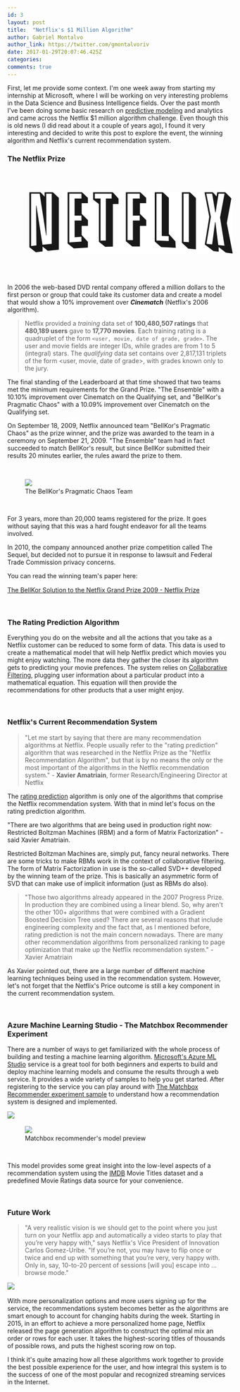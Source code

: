 ```yaml
---
id: 3
layout: post
title:  "Netflix's $1 Million Algorithm"
author: Gabriel Montalvo
author_link: https://twitter.com/gmontalvoriv
date: 2017-01-29T20:07:46.425Z
categories:
comments: true
---
```


First, let me provide some context. I'm one week away from starting my internship at Microsoft, where I will be working on very interesting problems in the Data Science and Business Intelligence fields. Over the past month I've been doing some basic research on [predictive modeling](https://en.wikipedia.org/wiki/Predictive_modelling) and analytics and came across the Netflix $1 million algorithm challenge. Even though this is old news (I did read about it a couple of years ago), I found it very interesting and decided to write this post to explore the event, the winning algorithm and Netflix's current recommendation system.

### The Netflix Prize

<center><img style="margin: 50px;" src="/assets/posts/images/netflix.png"></center>

In 2006 the web-based DVD rental company offered a million dollars to the first person or group that could take its customer data and create a model that would show a 10% improvement over ***Cinematch*** (Netflix's 2006 algorithm).

> Netflix provided a *training* data set of **100,480,507 ratings** that **480,189 users** gave to **17,770 movies**.  Each training rating is a quadruplet of the form `<user, movie, date of grade, grade>`. The user and movie fields are integer IDs, while grades are from 1 to 5 (integral) stars. The *qualifying* data set contains over 2,817,131 triplets of the form <user, movie, date of grade>, with grades known only to the jury. 

The final standing of the Leaderboard at that time showed that two teams met the minimum requirements for the Grand Prize. "The Ensemble" with a 10.10% improvement over Cinematch on the Qualifying set, and "BellKor's Pragmatic Chaos" with a 10.09% improvement over Cinematch on the Qualifying set.

On September 18, 2009, Netflix announced team "BellKor's Pragmatic Chaos" as the prize winner, and the prize was awarded to the team in a ceremony on September 21, 2009. "The Ensemble" team had in fact succeeded to match BellKor's result, but since BellKor submitted their results 20 minutes earlier, the rules award the prize to them.

<br>
<figure>
  <img src="https://digit.hbs.org/wp-content/uploads/sites/2/2015/10/bigcheck.jpg" data-action="zoom">
  <figcaption>The BellKor's Pragmatic Chaos Team</figcaption>
</figure><br>

For 3 years, more than 20,000 teams registered for the prize. It goes without saying that this was a hard fought endeavor for all the teams involved.

In 2010, the company announced another prize competition called The Sequel, but decided not to pursue it in response to lawsuit and Federal Trade Commission privacy concerns.

You can read the winning team's paper here: 

[The BellKor Solution to the Netﬂix Grand Prize 2009 - Netflix Prize](https://www.google.com/url?sa=t&rct=j&q=&esrc=s&source=web&cd=4&cad=rja&uact=8&ved=0ahUKEwjI4Z6UiOjRAhUollQKHWg4Cd0QFgg0MAM&url=http%3A%2F%2Fwww.netflixprize.com%2Fassets%2FGrandPrize2009_BPC_BellKor.pdf&usg=AFQjCNGYjYEo-H2X5xyyaHpkRmGr0dr5lw&sig2=lmwy6hubEdFXxfGvZtp6IA)

<br>

### The Rating Prediction Algorithm

Everything you do on the website and all the actions that you take as a Netflix customer can be reduced to some form of data. This data is used to create a mathematical model that will help Netflix predict which movies you might enjoy watching. The more data they gather the closer its algorithm gets to predicting your movie prefences. The system relies on [Collaborative Filtering](https://en.wikipedia.org/wiki/Collaborative_filtering), plugging user information about a particular product into a mathematical equation. This equation will then provide the recommendations for other products that a user might enjoy.

<br>

### Netflix's Current Recommendation System

> "Let me start by saying that there are many recommendation algorithms at Netflix. People usually refer to the "rating prediction" algorithm that was researched in the Netflix Prize as the "Netflix Recommendation Algorithm", but that is by no means the only or the most important of the algorithms in the Netflix recommendation system." - <b>Xavier Amatriain</b>, former Research/Engineering Director at Netflix

The <u>rating prediction</u> algorithm is only one of the algorithms that comprise the Netflix recommendation system. With that in mind let's focus on the rating prediction algorithm.

"There are two algorithms that are being used in production right now: Restricted Boltzman Machines (RBM) and a form of Matrix Factorization" - said Xavier Amatriain. 

Restricted Boltzman Machines are, simply put, fancy neural networks. There are some tricks to make RBMs work in the context of collaborative filtering. The form of Matrix Factorization in use is the so-called SVD++ developed by the winning team of the prize. This is basically an asymmetric form of SVD that can make use of implicit information (just as RBMs do also).

> "Those two algorithms already appeared in the 2007 Progress Prize. In production they are combined using a linear blend. So, why aren't the other 100+ algorithms that were combined with a Gradient Boosted Decision Tree used? There are several reasons that include engineering complexity and the fact that, as I mentioned before, rating prediction is not the main concern nowadays. There are many other recommendation algorithms from personalized ranking to page optimization that make up the Netflix recommendation system." - Xavier Amatriain

As Xavier pointed out, there are a large number of different machine learning techniques being used in the recommendation system. However, let's not forget that the Netflix's Price outcome is still a key component in the current recommendation system.

<br>

### Azure Machine Learning Studio - The Matchbox Recommender Experiment

There are a number of ways to get familiarized with the whole process of building and testing a machine learning algorithm. [Microsoft's Azure ML Studio](https://studio.azureml.net/) service is a great tool for both beginners and experts to build and deploy machine learning models and consume the results through a web service. It provides a wide variety of samples to help you get started. After registering to the service you can play around with [The Matchbox Recommender experiment sample](https://gallery.cortanaintelligence.com/Experiment/3a02931f94114f47b4512dd9179b515e) to understand how a recommendation system is designed and implemented.

<img src="{{ site.baseurl }}/assets/posts/images/data-ratings.png" data-action="zoom">

<br>

<figure>
  <img src="{{ site.baseurl }}/assets/posts/images/model-1.png" data-action="zoom">
  <figcaption>Matchbox recommender's model preview</figcaption>
</figure>

<br>

This model provides some great insight into the low-level aspects of a recommendation system using the [IMDB](http://www.imdb.com/) Movie Titles dataset and a predefined Movie Ratings data source for your convenience.

<br>

### Future Work

> "A very realistic vision is we should get to the point where you just turn on your Netflix app and automatically a video starts to play that you’re very happy with," says Netflix's Vice President of Innovation Carlos Gomez-Uribe. "If you’re not, you may have to flip once or twice and end up with something that you’re very, very happy with. Only in, say, 10-to-20 percent of sessions [will you] escape into ... browse mode."

<img src="{{ site.baseurl }}/assets/posts/images/netflix-homescreen.jpg" data-action="zoom">

With more personalization options and more users signing up for the service, the recommendations system becomes better as the algorithms are smart enough to account for changing habits during the week. Starting in 2015, in an effort to achieve a more personalized home page, Netflix released the page generation algorithm to construct the optimal mix an order or rows for each user. It takes the highest-scoring titles of thousands of possible rows, and puts the highest scoring row on top.

I think it's quite amazing how all these algorithms work together to provide the best possible experience for the user, and how integral this system is to the success of one of the most popular and recognized streaming services in the Internet.